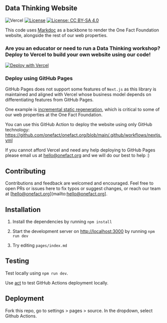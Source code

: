 ## Data Thinking Website

![Vercel](https://therealsujitk-vercel-badge.vercel.app/?app=datathinking-org) [![License](https://img.shields.io/badge/License-Apache_2.0-blue.svg)](https://opensource.org/licenses/Apache-2.0) [![License: CC BY-SA 4.0](https://img.shields.io/badge/License-CC_BY--SA_4.0-lightgrey.svg)](https://creativecommons.org/licenses/by-sa/4.0/)

This code uses [Markdoc](https://markdoc.dev) as a backbone to render the One Fact Foundation website, alongside the rest of our web properties.

### Are you an educator or need to run a Data Thinking workshop? Deploy to Vercel to build your own website using our code!

[![Deploy with Vercel](https://vercel.com/button)](https://vercel.com/new/clone?repository-url=https%3A%2F%2Fgithub.com%2Fonefact%2Fonefact.org&demo-title=One%20Fact%20Foundation%20Website&demo-url=onefact.org&demo-image=https%3A%2F%2Fwww.onefact.org%2Fimages%2Fshare.png&install-command=npm%20install%20--legacy-peer-deps) 

### Deploy using GitHub Pages

GitHub Pages does not support some features of `Next.js` as this library is maintained and aligned with Vercel whose business model depends on differentiating features from GitHub Pages. 

One example is [incremental static regeneration](https://nextjs.org/docs/basic-features/data-fetching/incremental-static-regeneration), which is critical to some of our web properties at the One Fact Foundation. 

You can use this GitHub Action to deploy the website using only GitHub technology: https://github.com/onefact/onefact.org/blob/main/.github/workflows/nextjs.yml

If you cannot afford Vercel and need any help deploying to GitHub Pages please email us at hello@onefact.org and we will do our best to help :)

## Contributing

Contributions and feedback are welcomed and encouraged. Feel free to open PRs or issues here to fix typos or suggest changes, or reach our team at [hello@onefact.org](mailto:hello@onefact.org]. 

## Installation

1. Install the dependencies by running `npm install`

2. Start the development server on [http://localhost:3000](http://localhost:3000) by running `npm run dev`

3. Try editing `pages/index.md`

## Testing

Test locally using `npm run dev`.

Use [act](https://github.com/nektos/act) to test GitHub Actions deployment locally.

## Deployment

Fork this repo, go to settings > pages > source. In the dropdown, select Github Actions.
